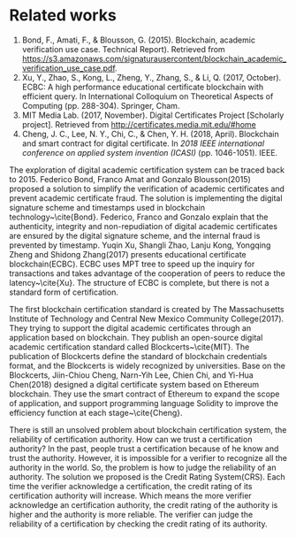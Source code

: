 # Related works

1. Bond, F., Amati, F., & Blousson, G. (2015). Blockchain, academic verification use case. Technical Report). Retrieved from https://s3.amazonaws.com/signaturausercontent/blockchain_academic_verification_use_case.pdf.
2. Xu, Y., Zhao, S., Kong, L., Zheng, Y., Zhang, S., & Li, Q. (2017, October). ECBC: A high performance educational certificate blockchain with efficient query. In International Colloquium on Theoretical Aspects of Computing (pp. 288-304). Springer, Cham.
3. MIT Media Lab. (2017, November). Digital Certificates Project  [Scholarly project]. Retrieved from http://certificates.media.mit.edu/#home
4. Cheng, J. C., Lee, N. Y., Chi, C., & Chen, Y. H. (2018, April). Blockchain and smart contract for digital certificate. In *2018 IEEE international conference on applied system invention (ICASI)* (pp. 1046-1051). IEEE.







The exploration of digital academic certification system can be traced back to 2015. Federico Bond, Franco Amat and Gonzalo Blousson(2015) proposed a solution to simplify the verification of academic certificates and prevent academic certificate fraud. The solution is implementing the digital signature scheme and timestamps used in blockchain technology~\cite{Bond}. Federico, Franco and Gonzalo explain that the authenticity, integrity and non-repudiation of digital academic certificates are ensured by the digital signature scheme, and the internal fraud is prevented by timestamp. Yuqin Xu, Shangli Zhao, Lanju Kong, Yongqing Zheng and Shidong Zhang(2017) presents educational certificate blockchain(ECBC). ECBC uses MPT tree to speed up the inquiry for transactions and takes advantage of the cooperation of peers to reduce the latency~\cite{Xu}. The structure of ECBC is complete, but there is not a standard form of certification.

The first blockchain certification standard is created by The Massachusetts Institute of Technology and Central New Mexico Community College(2017). They trying to support the digital academic certificates through an application based on blockchain. They publish an open-source digital academic certification standard called Blockcerts~\cite{MIT}. The publication of Blockcerts define the standard of blockchain credentials format, and the Blockcerts is widely recognized by universities. Base on the Blockcerts, Jiin-Chiou Cheng, Narn-Yih Lee, Chien Chi, and Yi-Hua Chen(2018) designed a digital certificate system based on Ethereum blockchain. They use the smart contract of Ethereum to expand the scope of application, and support programming language Solidity to improve the efficiency function at each stage~\cite{Cheng}. 

There is still an unsolved problem about blockchain certification system, the reliability of certification authority. How can we trust a certification authority? In the past, people trust a certification because of he know and trust the authority. However, it is impossible for a verifier to recognize all the authority in the world. So, the problem is how to judge the reliability of an authority. The solution we proposed  is the Credit Rating System(CRS). Each time the verifier acknowledge a certification, the credit rating of its certification authority will increase. Which means the more verifier acknowledge an certification authority, the credit rating of the authority is higher and the authority is more reliable. The verifier can judge the reliability of a certification by checking the credit rating of its authority.

